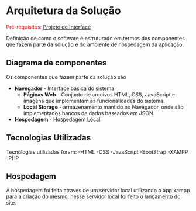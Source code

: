 # Arquitetura da Solução

<span style="color:red">Pré-requisitos: <a href="3-Projeto de Interface.md"> Projeto de Interface</a></span>

Definição de como o software é estruturado em termos dos componentes que fazem parte da solução e do ambiente de hospedagem da aplicação.

## Diagrama de componentes

Os componentes que fazem parte da solução são

- **Navegador** - Interface básica do sistema  
  - **Páginas Web** - Conjunto de arquivos HTML, CSS, JavaScript e imagens que implementam as funcionalidades do sistema.
   - **Local Storage** - armazenamento mantido no Navegador, onde são implementados bancos de dados baseados em JSON.
 - **Hospedagem** - Hospedagem Local. 

## Tecnologias Utilizadas

Tecnologias utilizadas foram:
-HTML
-CSS
-JavaScript
-BootStrap
-XAMPP
-PHP


## Hospedagem

A hospedagem foi feita atraves de um servidor local utilizando o app xampp para a criação do mesmo, nesse servidor local foi feito o lançamento do site.



